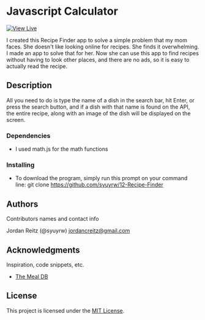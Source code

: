 # Javascript Calculator

[![View Live](https://img.shields.io/badge/Live%20Demo-Recipe-Finder-blue?style=for-the-badge)](https://syuyrw.github.io/12-Recipe-Finder/)

I created this Recipe Finder app to solve a simple problem that my mom faces. She doesn't like looking online for recipes. She finds it overwhelming. I made an app to solve that for her. Now she can use this app to find recipes without having to look other places, and there are no ads, so it is easy to actually read the recipe.

## Description

All you need to do is type the name of a dish in the search bar, hit Enter, or press the search button, and if a dish with that name is found on the API, the entire recipe, along with an image of the dish will be displayed on the screen.

### Dependencies

-   I used math.js for the math functions

### Installing

-   To download the program, simply run this prompt on your command line:
    git clone https://github.com/syuyrw/12-Recipe-Finder


## Authors

Contributors names and contact info

Jordan Reitz (@syuyrw) jordancreitz@gmail.com

## Acknowledgments

Inspiration, code snippets, etc.

-   [The Meal DB](https://www.themealdb.com/)

## License

This project is licensed under the [MIT License](LICENSE).
